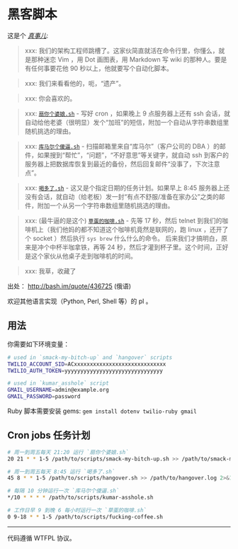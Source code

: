 # 黑客脚本

这是个 _[真事儿](https://www.jitbit.com/alexblog/249-now-thats-what-i-call-a-hacker/)_:

> xxx: 我们的架构工程师跳槽了。这家伙简直就活在命令行里，你懂么，就是那种迷恋 Vim ，用 Dot 画图表，用 Markdown 写 wiki 的那种人。要是有任何事要花他 90 秒以上，他就要写个自动化脚本。

> xxx: 我们来看看他的，呃，“遗产”。

> xxx: 你会喜欢的。

> xxx: [`扇你个婆娘.sh`](https://github.com/NARKOZ/hacker-scripts/blob/master/smack-my-bitch-up.sh) - 写好 cron ，如果晚上 9 点服务器上还有 ssh 会话，就自动给他老婆（很明显）发个“加班”的短信，附加一个自动从字符串数组里随机挑选的理由。

> xxx: [`库马尔个傻逼.sh`](https://github.com/NARKOZ/hacker-scripts/blob/master/kumar-asshole.sh) - 扫描邮箱里来自“库马尔”（客户公司的 DBA ）的邮件，如果搜到“帮忙”，“问题”，“不好意思”等关键字，就自动 ssh 到客户的服务器上把数据库恢复到最近的备份，然后回复邮件“没事了，下次注意点”。

> xxx: [`喝多了.sh`](https://github.com/NARKOZ/hacker-scripts/blob/master/hangover.sh) - 这又是个指定日期的任务计划。如果早上 8:45 服务器上还没有会话，就自动（给老板）发一封“有点不舒服/准备在家办公”之类的邮件，附加一个从另一个字符串数组里随机挑选的理由。

> xxx: (最牛逼的是这个) [`草蛋的咖啡.sh`](https://github.com/NARKOZ/hacker-scripts/blob/master/fucking-coffee.sh) - 先等 17 秒，然后 telnet 到我们的咖啡机上（我们他妈的都不知道这个咖啡机竟然是联网的，跑 linux ，还开了个 socket ）然后执行 `sys brew` 什么什么的命令。 后来我们才搞明白，原来是冲个中杯半咖拿铁，再等 24 秒，然后才灌到杯子里。这个时间，正好是这个家伙从他桌子走到咖啡机的时间。

> xxx: 我草，收藏了 

出处： http://bash.im/quote/436725 (俄语)  

欢迎其他语言实现（Python, Perl, Shell 等）的 pl 。

## 用法

你需要如下环境变量：

```sh
# used in `smack-my-bitch-up` and `hangover` scripts
TWILIO_ACCOUNT_SID=ACxxxxxxxxxxxxxxxxxxxxxxxxxxxxx
TWILIO_AUTH_TOKEN=yyyyyyyyyyyyyyyyyyyyyyyyyyyyyyy

# used in `kumar_asshole` script
GMAIL_USERNAME=admin@example.org
GMAIL_PASSWORD=password
```

Ruby 脚本需要安装 gems: `gem install dotenv twilio-ruby gmail`

## Cron jobs 任务计划

```sh
# 周一到周五每天 21:20 运行 `扇你个婆娘.sh`
20 21 * * 1-5 /path/to/scripts/smack-my-bitch-up.sh >> /path/to/smack-my-bitch-up.log 2>&1

# 周一到周五每天 8:45 运行 `喝多了.sh`
45 8 * * 1-5 /path/to/scripts/hangover.sh >> /path/to/hangover.log 2>&1

# 每隔 10 分钟运行一次 `库马尔个傻逼.sh`
*/10 * * * * /path/to/scripts/kumar-asshole.sh

# 工作日早 9 到晚 6 每小时运行一次 `草蛋的咖啡.sh`
0 9-18 * * 1-5 /path/to/scripts/fucking-coffee.sh
```
---
代码遵循 WTFPL 协议。
